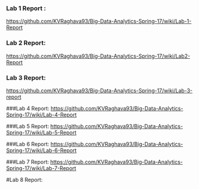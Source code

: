 ### Lab 1 Report : 
https://github.com/KVRaghava93/Big-Data-Analytics-Spring-17/wiki/Lab-1-Report

### Lab 2 Report:
https://github.com/KVRaghava93/Big-Data-Analytics-Spring-17/wiki/Lab2-Report

### Lab 3 Report:
https://github.com/KVRaghava93/Big-Data-Analytics-Spring-17/wiki/Lab-3-report

###Lab 4 Report:
https://github.com/KVRaghava93/Big-Data-Analytics-Spring-17/wiki/Lab-4-Report

###Lab 5 Report:
https://github.com/KVRaghava93/Big-Data-Analytics-Spring-17/wiki/Lab-5-Report

###Lab 6 Report:
https://github.com/KVRaghava93/Big-Data-Analytics-Spring-17/wiki/Lab-6-Report

###Lab 7 Report:
https://github.com/KVRaghava93/Big-Data-Analytics-Spring-17/wiki/Lab-7-Report

#Lab 8 Report:
